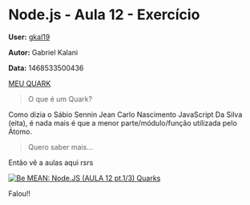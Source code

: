 # Node.js - Aula 12 - Exercício 

**User:** [gkal19](https://github.com/gkal19)  

**Autor:** Gabriel Kalani

**Data:** 1468533500436

[MEU QUARK](https://github.com/Webschool-io/Node-Atomic-Design_QUARKS/pull/11)

> O que é um Quark?

Como dizia o Sábio Sennin Jean Carlo Nascimento JavaScript Da Silva (eita), é nada mais é que a menor parte/módulo/função utilizada pelo Átomo.

> Quero saber mais...

Então vê a aulas aqui rsrs

[![Be MEAN: Node.JS (AULA 12 pt.1/3) Quarks](http://img.youtube.com/vi/2lml_4kOhgU/0.jpg)](http://www.youtube.com/watch?v=2lml_4kOhgU "Be MEAN: Node.JS (AULA 12 pt.1/3) Quarks")


Falou!!
